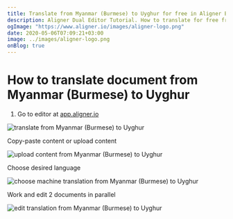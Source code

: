 ```yaml
---
title: Translate from Myanmar (Burmese) to Uyghur for free in Aligner Editor
description: Aligner Dual Editor Tutorial. How to translate for free from Myanmar (Burmese) to Uyghur. Aligner is multilingual document management platform. 
ogImage: "https://www.aligner.io/images/aligner-logo.png"
date: 2020-05-06T07:09:21+03:00
image: ../images/aligner-logo.png
onBlog: true
---
```


# How to translate document from Myanmar (Burmese) to Uyghur

1. Go to editor at [app.aligner.io](https://app.aligner.io "Aligner App web page")

![translate from Myanmar (Burmese) to Uyghur](../aligner-blank-editor.png "translate from Myanmar (Burmese) to Uyghur")

Copy-paste content or upload content

![upload content from Myanmar (Burmese) to Uyghur](../aligner-uploaded-document.png "upload content from Myanmar (Burmese) to Uyghur")

Choose desired language

![choose machine translation from Myanmar (Burmese) to Uyghur](../aligner-language-dropdown.png "choose machine translation from Myanmar (Burmese) to Uyghur")

Work and edit 2 documents in parallel

![edit translation from Myanmar (Burmese) to Uyghur](../aligner-double-sitded-editor.png "edit translation from Myanmar (Burmese) to Uyghur")

